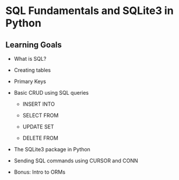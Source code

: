 # SQL Fundamentals and SQLite3 in Python

## Learning Goals

- What is SQL?

- Creating tables

- Primary Keys

- Basic CRUD using SQL queries

  - INSERT INTO

  - SELECT FROM

  - UPDATE SET

  - DELETE FROM

- The SQLite3 package in Python

- Sending SQL commands using CURSOR and CONN

- Bonus: Intro to ORMs
